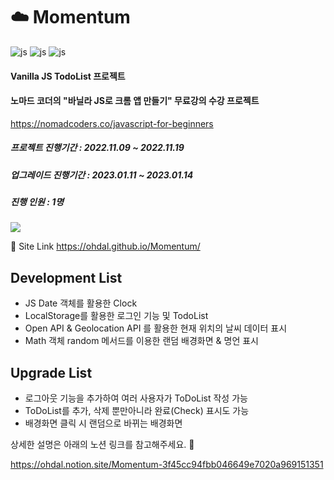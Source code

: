 # ☁️ Momentum
![js](https://img.shields.io/badge/HTML5-E34F26?style=for-the-badge&logo=html5&logoColor=white)
![js](https://img.shields.io/badge/CSS3-1572B6?style=for-the-badge&logo=css3&logoColor=white)
![js](https://img.shields.io/badge/JavaScript-F7DF1E?style=for-the-badge&logo=JavaScript&logoColor=white)

#### Vanilla JS TodoList 프로젝트
#### 노마드 코더의 "바닐라 JS로 크롬 앱 만들기" 무료강의 수강 프로젝트
<https://nomadcoders.co/javascript-for-beginners>

##### 프로젝트 진행기간 : 2022.11.09 ~ 2022.11.19

##### 업그레이드 진행기간 : 2023.01.11 ~ 2023.01.14

##### 진행 인원 : 1명

<img src="https://user-images.githubusercontent.com/64900730/233780885-2a74ca61-a80b-4cdb-beaa-76249394ccc2.gif">


🔗 Site Link <https://ohdal.github.io/Momentum/>

## Development List

- JS Date 객체를 활용한 Clock
- LocalStorage를 활용한 로그인 기능 및 TodoList
- Open API & Geolocation API 를 활용한 현재 위치의 날씨 데이터 표시
- Math 객체 random 메서드를 이용한 랜덤 배경화면 & 명언 표시

## Upgrade List

- 로그아웃 기능을 추가하여 여러 사용자가 ToDoList 작성 가능
- ToDoList를 추가, 삭제 뿐만아니라 완료(Check) 표시도 가능
- 배경화면 클릭 시 랜덤으로 바뀌는 배경화면

상세한 설명은 아래의 노션 링크를 참고해주세요. 🙂

<https://ohdal.notion.site/Momentum-3f45cc94fbb046649e7020a969151351>
